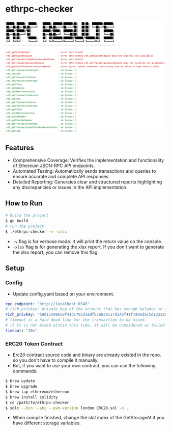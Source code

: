 # ethrpc-checker

![text_result](imgs/text_result.png)

## Features
- Comprehensive Coverage: Verifies the implementation and functionality of Ethereum JSON-RPC API endpoints.
- Automated Testing: Automatically sends transactions and queries to ensure accurate and complete API responses.
- Detailed Reporting: Generates clear and structured reports highlighting any discrepancies or issues in the API implementation. 

## How to Run
```bash
# build the project
$ go build
# run the project 
$ ./ethrpc-checker -v -xlsx
```
- `-v` flag is for verbose mode. It will print the return value on the console.
- `-xlsx` flag is for generating the xlsx report. If you don't want to generate the xlsx report, you can remove this flag.

## Setup 
### Config
- Update config.yaml based on your environment.
```yaml
rpc_endpoint: "http://localhost:8545"
# rich_privkey: private key of the account that has enough balance to send transactions
rich_privkey: "b9d15599650f41dc705d1edf676830117d14bf41f7a06dac5d13228507cff77f"
# timeout is a hard dead line for the transaction to be mined. 
# if tx is not mined within this time, it will be considered as failed
timeout: "10s"
```

### ERC20 Token Contract
- Erc20 contract source code and binary are already existed in the repo. so you don't have to compile it manually.
- But, if you want to use your own contract, you can use the following commands:

```bash
$ brew update
$ brew upgrade
$ brew tap ethereum/ethereum
$ brew install solidity
$ cd /path/to/ethrpc-checker
$ solc --bin --abi --evm-version london ERC20.sol -o .     
```

- When compile finished, change the slot index of the GetStorageAt if you have different storage variables.
